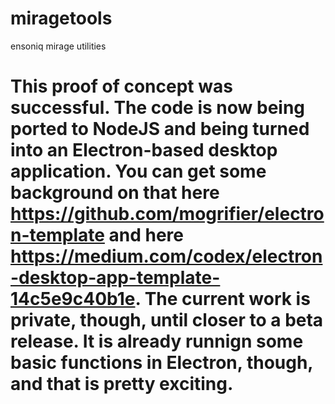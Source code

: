 # miragetools
ensoniq mirage utilities

# This proof of concept was successful. The code is now being ported to NodeJS and being turned into an Electron-based desktop application. You can get some background on that here https://github.com/mogrifier/electron-template and here https://medium.com/codex/electron-desktop-app-template-14c5e9c40b1e. The current work is private, though, until closer to a beta release. It is already runnign some basic functions in Electron, though, and that is pretty exciting.
